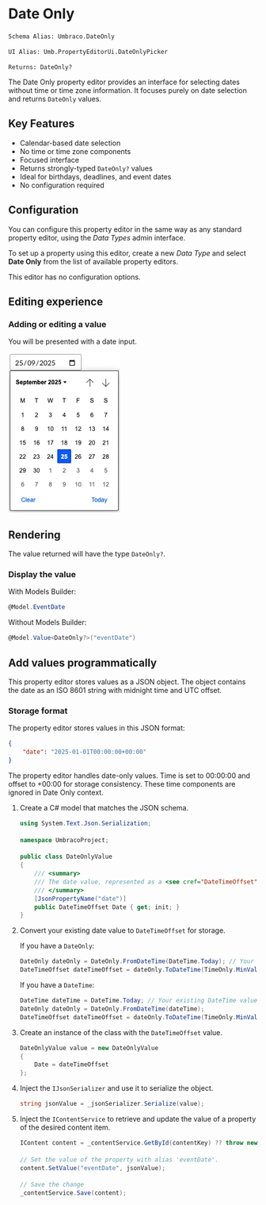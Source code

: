 # Date Only

`Schema Alias: Umbraco.DateOnly`

`UI Alias: Umb.PropertyEditorUi.DateOnlyPicker`

`Returns: DateOnly?`

The Date Only property editor provides an interface for selecting dates without time or time zone information. It focuses purely on date selection and returns `DateOnly` values.

## Key Features

- Calendar-based date selection
- No time or time zone components
- Focused interface
- Returns strongly-typed `DateOnly?` values
- Ideal for birthdays, deadlines, and event dates
- No configuration required

## Configuration
You can configure this property editor in the same way as any standard property editor, using the *Data Types* admin interface.

To set up a property using this editor, create a new *Data Type* and select **Date Only** from the list of available property editors.

This editor has no configuration options.

## Editing experience

### Adding or editing a value

You will be presented with a date input.

![Date Only property editor interface](../built-in-umbraco-property-editors/images/date-only-editor.png)

## Rendering

The value returned will have the type `DateOnly?`.

### Display the value

With Models Builder:
```csharp
@Model.EventDate
```

Without Models Builder:
```csharp
@Model.Value<DateOnly?>("eventDate")
```

## Add values programmatically

This property editor stores values as a JSON object. The object contains the date as an ISO 8601 string with midnight time and UTC offset.

### Storage format

The property editor stores values in this JSON format:
```json
{
    "date": "2025-01-01T00:00:00+00:00"
}
```

The property editor handles date-only values. Time is set to 00:00:00 and offset to +00:00 for storage consistency. These time components are ignored in Date Only context.

1. Create a C# model that matches the JSON schema.

    ```csharp
    using System.Text.Json.Serialization;

    namespace UmbracoProject;

    public class DateOnlyValue
    {
        /// <summary>
        /// The date value, represented as a <see cref="DateTimeOffset"/> for storage compatibility.
        /// </summary>
        [JsonPropertyName("date")]
        public DateTimeOffset Date { get; init; }
    }
    ```
2. Convert your existing date value to `DateTimeOffset` for storage.

   If you have a `DateOnly`:
   ```csharp
   DateOnly dateOnly = DateOnly.FromDateTime(DateTime.Today); // Your existing DateOnly value
   DateTimeOffset dateTimeOffset = dateOnly.ToDateTime(TimeOnly.MinValue);
   ```

   If you have a `DateTime`:
   ```csharp
   DateTime dateTime = DateTime.Today; // Your existing DateTime value
   DateOnly dateOnly = DateOnly.FromDateTime(dateTime);
   DateTimeOffset dateTimeOffset = dateOnly.ToDateTime(TimeOnly.MinValue);
   ```

3. Create an instance of the class with the `DateTimeOffset` value.
    ```csharp
    DateOnlyValue value = new DateOnlyValue
    {
        Date = dateTimeOffset
    };
    ```

4. Inject the `IJsonSerializer` and use it to serialize the object.
   ```csharp
   string jsonValue = _jsonSerializer.Serialize(value);
   ```

5. Inject the `IContentService` to retrieve and update the value of a property of the desired content item.
   ```csharp
   IContent content = _contentService.GetById(contentKey) ?? throw new Exception("Content not found");

   // Set the value of the property with alias 'eventDate'. 
   content.SetValue("eventDate", jsonValue);

   // Save the change
   _contentService.Save(content);
   ```
